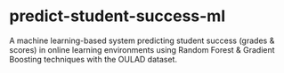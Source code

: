 # predict-student-success-ml
A machine learning-based system predicting student success (grades &amp; scores) in online learning environments using Random Forest &amp; Gradient Boosting techniques with the OULAD dataset.
